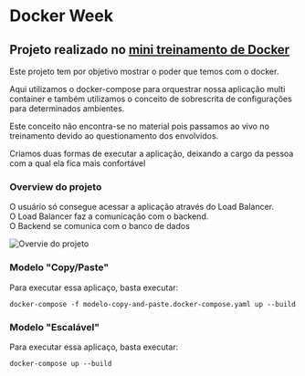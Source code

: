 # Docker Week
## Projeto realizado no [mini treinamento de Docker](https://docs.google.com/presentation/d/1dEqPCq7HTdhKUZkmUSuBbZdezEesf07RdgjJ6O4LlIo/edit#slide=id.g776cb0b241_0_464)

Este projeto tem por objetivo mostrar o poder que temos com o docker.

Aqui utilizamos o docker-compose para orquestrar nossa aplicação multi container e também utilizamos o conceito de sobrescrita de configurações para determinados ambientes.

Este conceito não encontra-se no material pois passamos ao vivo no treinamento devido ao questionamento dos envolvidos.

Criamos duas formas de executar a aplicação, deixando a cargo da pessoa com a qual ela fica mais confortável

### Overview do projeto

O usuário só consegue acessar a aplicação através do Load Balancer. <br>
O Load Balancer faz a comunicação com o backend. <br>
O Backend se comunica com o banco de dados

![Overvie do projeto](https://i.ibb.co/4pnZQbQ/Untitled-Diagram-1.jpg)


### Modelo "Copy/Paste"

Para executar essa aplicaço, basta executar:

```
docker-compose -f modelo-copy-and-paste.docker-compose.yaml up --build
```

### Modelo "Escalável"

Para executar essa aplicaço, basta executar:

```
docker-compose up --build
```
